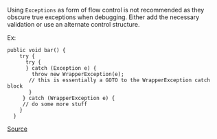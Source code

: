 Using `Exceptions` as form of flow control is not recommended as they obscure true exceptions when debugging. Either add the necessary validation or use an alternate control structure.

Ex:

```
public void bar() {
    try {
      try {
      } catch (Exception e) {
        throw new WrapperException(e);
       // this is essentially a GOTO to the WrapperException catch block
       }
     } catch (WrapperException e) {
     // do some more stuff
    }
  }
```

[Source](https://pmd.github.io/pmd-5.3.3/pmd-java/rules/java/strictexception.html#ExceptionAsFlowControl)
